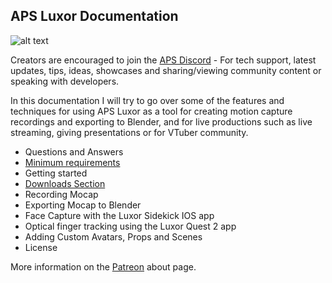 ## APS Luxor Documentation
![alt text](http://www.mediafire.com/file/hmec2ssggyngld3/Luxor+Logo+Text.png)


Creators are encouraged to join the [APS Discord](https://discord.com/invite/ErZcKaQ) - For tech support, latest updates, tips, ideas, showcases and sharing/viewing community content or speaking with developers.

In this documentation I will try to go over some of the features and techniques for using APS Luxor as a tool for creating motion capture recordings and exporting to Blender, and for live productions such as live streaming, giving presentations or for VTuber community.

- Questions and Answers
- [Minimum requirements](https://github.com/guiglass/LUXOR/blob/gh-pages/requirements.md)
- Getting started
- [Downloads Section](https://github.com/guiglass/LUXOR/blob/gh-pages/downloads.md)
- Recording Mocap
- Exporting Mocap to Blender
- Face Capture with the Luxor Sidekick IOS app
- Optical finger tracking using the Luxor Quest 2 app
- Adding Custom Avatars, Props and Scenes
- License

More information on the [Patreon](https://www.patreon.com/prepstudio) about page.
